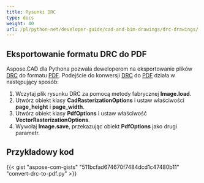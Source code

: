 ```yaml
---
title: Rysunki DRC
type: docs
weight: 40
url: /pl/python-net/developer-guide/cad-and-bim-drawings/drc-drawings/
---
```


## **Eksportowanie formatu DRC do PDF**

Aspose.CAD dla Pythona pozwala deweloperom na eksportowanie plików [DRC](https://docs.fileformat.com/3d/drc/) do formatu [PDF](https://docs.fileformat.com/pdf/). Podejście do konwersji [DRC](https://docs.fileformat.com/3d/drc/) do [PDF](https://docs.fileformat.com/pdf/) działa w następujący sposób:

1. Wczytaj plik rysunku DRC za pomocą metody fabrycznej **Image.load**.
1. Utwórz obiekt klasy **CadRasterizationOptions** i ustaw właściwości **page_height** i **page_width**.
1. Utwórz obiekt klasy **PdfOptions** i ustaw właściwość **VectorRasterizationOptions**.
1. Wywołaj **Image.save**, przekazując obiekt **PdfOptions** jako drugi parametr.

## Przykładowy kod


{{< gist "aspose-com-gists" "511bcfad674670f7484dcd1c47480b11" "convert-drc-to-pdf.py" >}}
